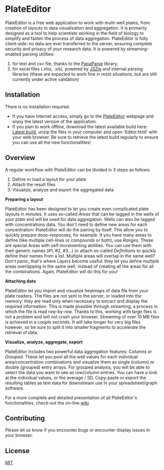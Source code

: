 # PlateEditor

PlateEditor is a free web application to work with multi-well plates, from creation of layouts to data visualization and aggregation.
It is primarily designed as a tool to help scientists working in the field of biology to simplify and fasten the process of data aggregation.
PlateEditor is fully client-side: no data are ever transferred to the server, ensuring complete security and privacy of your research data. It is powered by streaming-enabled parsing utilities:
1. for text and csv file, thanks to the [PapaParse](https://www.papaparse.com/) library,
2. for excel files (.xlsx, .xls), powered by [JSZip](https://stuk.github.io/jszip/) and internal parsing libraries (these are expected to work fine in most situations, but are still currently under active validation)


## Installation

There is no installation required.
- If you have Internet access, simply go to the [PlateEditor](https://plateeditor.sourceforge.io) webpage and enjoy the latest version of the application.
- If you plan to work offline, download the latest available build here: [Latest build](https://sourceforge.net/projects/plateeditor/), unzip the files in your computer and open 'Editor.html' with your web browser.
Be sure to retrieve the latest build regularly to ensure you can use all the new functionalities!


## Overview

A regular workflow with PlateEditor can be divided in 3 steps as follows:
1. Define or load a layout for your plate
2. Attach the result files
3. Visualize, analyze and export the aggregated data


**Preparing a layout**

PlateEditor has been designed to let you create even complicated plate layouts in minutes. It uses so-called _Areas_ that can be tagged in the wells of your plate and will be used for data aggregation.
Wells can also be tagged with concentrations data. You don't need to define new areas for each concentration: PlateEditor will do the pairing by itself. This allow you to quickly prepare dose-responses, for example.
If you have many areas to define (like multiple cell-lines or compounds or both), use _Ranges_. These are special Areas with self-incrementing abilities. You can use them with their generic names (#1, #2, #3...) or attach so-called _Definitions_ to quickly define their names from a list.
Multiple areas will overlap in the same well? Don't panic, that's where _Layers_ become useful: they let you define multiple areas overlapping in the same well, instead of creating all the areas for all the combinations. Again, PlateEditor will do this for you!

**Attaching data**

PlateEditor let you import and visualize heatmaps of data file from your plate readers.
The files are not sent to the server, or loaded into the memory: they are read only when necessary to extract and display the required information. This is made possible through streaming, a process in which the file is read row-by-row.
Thanks to this, working with large files is not a problem and will not crash your browser. Streaming of over 10 MB files is achieved in a couple seconds. It will take longer for very big files however, so be sure to split it into smaller fragments to accelerate the retrieval of data.

**Visualize, analyze, aggregate, export**

PlateEditor includes two powerful data aggregation features: _Columns_ or _Grouped_. These let you pool all the well values for each individual area/concentration combinations and visualize them as single (column) or double (grouped) entry arrays.
For grouped analysis, you will be able to select the data you want to see as row/column entries. You can have a look at the individual values, or the average / SD. Copy-paste or export the resulting tables as text data for downstream use in your spreadsheet/graph software.

For a more complete and detailed presentation of all PlateEditor's functionalities, check-out the on-line [wiki](https://sourceforge.net/p/plateeditor/wiki/Home/).

## Contributing
Please let us know if you encounter bugs or encounter display issues in your browser.


## License
[MIT](https://choosealicense.com/licenses/mit/)
